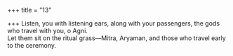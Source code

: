 +++
title = "13"

+++
Listen, you with listening ears, along with your passengers, the gods  who travel with you, o Agni.  
Let them sit on the ritual grass—Mitra, Aryaman, and those who travel  early to the ceremony. 